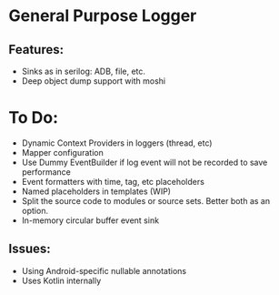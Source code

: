 # General Purpose Logger

## Features:
- Sinks as in serilog: ADB, file, etc.
- Deep object dump support with moshi

# To Do:
- Dynamic Context Providers in loggers (thread, etc)
- Mapper configuration
- Use Dummy EventBuilder if log event will not be recorded to save performance
- Event formatters with time, tag, etc placeholders
- Named placeholders in templates (WIP)
- Split the source code to modules or source sets. Better both as an option.
- In-memory circular buffer event sink

## Issues:
- Using Android-specific nullable annotations
- Uses Kotlin internally
